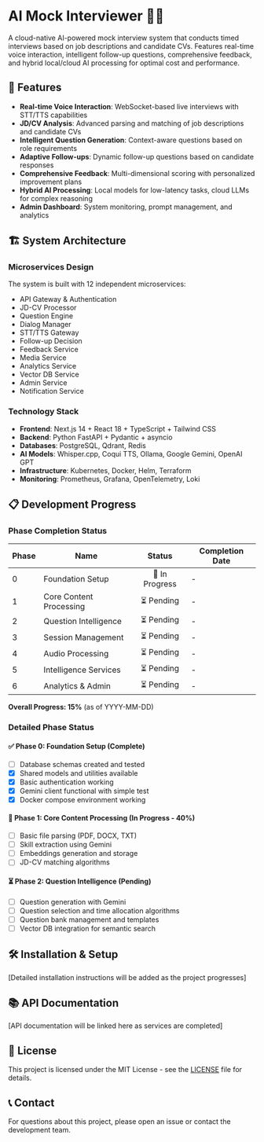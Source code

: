 # AI Mock Interviewer 🤖🎤

A cloud-native AI-powered mock interview system that conducts timed interviews based on job descriptions and candidate CVs. Features real-time voice interaction, intelligent follow-up questions, comprehensive feedback, and hybrid local/cloud AI processing for optimal cost and performance.

## 🚀 Features

- **Real-time Voice Interaction**: WebSocket-based live interviews with STT/TTS capabilities
- **JD/CV Analysis**: Advanced parsing and matching of job descriptions and candidate CVs
- **Intelligent Question Generation**: Context-aware questions based on role requirements
- **Adaptive Follow-ups**: Dynamic follow-up questions based on candidate responses
- **Comprehensive Feedback**: Multi-dimensional scoring with personalized improvement plans
- **Hybrid AI Processing**: Local models for low-latency tasks, cloud LLMs for complex reasoning
- **Admin Dashboard**: System monitoring, prompt management, and analytics

## 🏗️ System Architecture

### Microservices Design

The system is built with 12 independent microservices:

- API Gateway & Authentication
- JD-CV Processor
- Question Engine
- Dialog Manager
- STT/TTS Gateway
- Follow-up Decision
- Feedback Service
- Media Service
- Analytics Service
- Vector DB Service
- Admin Service
- Notification Service

### Technology Stack

- **Frontend**: Next.js 14 + React 18 + TypeScript + Tailwind CSS
- **Backend**: Python FastAPI + Pydantic + asyncio
- **Databases**: PostgreSQL, Qdrant, Redis
- **AI Models**: Whisper.cpp, Coqui TTS, Ollama, Google Gemini, OpenAI GPT
- **Infrastructure**: Kubernetes, Docker, Helm, Terraform
- **Monitoring**: Prometheus, Grafana, OpenTelemetry, Loki

## 📋 Development Progress

### Phase Completion Status

| Phase | Name                    |     Status     | Completion Date |
| ----- | ----------------------- | :------------: | --------------- |
| 0     | Foundation Setup        | 🚧 In Progress | -               |
| 1     | Core Content Processing |   ⏳ Pending   | -               |
| 2     | Question Intelligence   |   ⏳ Pending   | -               |
| 3     | Session Management      |   ⏳ Pending   | -               |
| 4     | Audio Processing        |   ⏳ Pending   | -               |
| 5     | Intelligence Services   |   ⏳ Pending   | -               |
| 6     | Analytics & Admin       |   ⏳ Pending   | -               |

**Overall Progress: 15%** (as of YYYY-MM-DD)

### Detailed Phase Status

#### ✅ Phase 0: Foundation Setup (Complete)

- [ ] Database schemas created and tested
- [X] Shared models and utilities available
- [X] Basic authentication working
- [X] Gemini client functional with simple test
- [X] Docker compose environment working

#### 🚧 Phase 1: Core Content Processing (In Progress - 40%)

- [ ] Basic file parsing (PDF, DOCX, TXT)
- [ ] Skill extraction using Gemini
- [ ] Embeddings generation and storage
- [ ] JD-CV matching algorithms

#### ⏳ Phase 2: Question Intelligence (Pending)

- [ ] Question generation with Gemini
- [ ] Question selection and time allocation algorithms
- [ ] Question bank management and templates
- [ ] Vector DB integration for semantic search

## 🛠️ Installation & Setup

[Detailed installation instructions will be added as the project progresses]

## 📚 API Documentation

[API documentation will be linked here as services are completed]

## 📄 License

This project is licensed under the MIT License - see the [LICENSE](LICENSE) file for details.

## 📞 Contact

For questions about this project, please open an issue or contact the development team.
